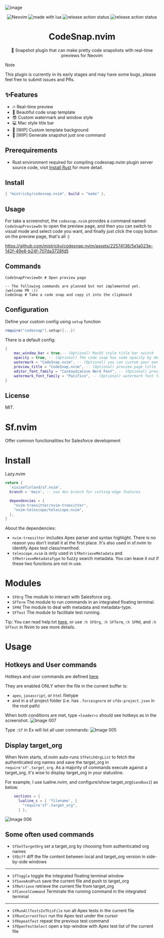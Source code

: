 ![image](https://github.com/mistricky/codesnap.nvim/assets/22574136/c8982b8c-c273-4257-9fef-f0f9134fd9a1)
<p align="center">

<img src="https://img.shields.io/badge/Neovim-57A143?logo=neovim&logoColor=fff&style=for-the-badge" alt="Neovim" />

<img src="https://img.shields.io/badge/Made%20With%20Lua-2C2D72?logo=lua&logoColor=fff&style=for-the-badge" alt="made with lua" >

<img src="https://img.shields.io/github/actions/workflow/status/mistricky/codesnap.nvim/release.yml?style=for-the-badge&label=release" alt="release action status" />

<img src="https://img.shields.io/github/actions/workflow/status/mistricky/codesnap.nvim/lint.yml?style=for-the-badge&label=Lint" alt="release action status" />

</p>

<h1 align="center">CodeSnap.nvim</h1>
<p align="center">📸 Snapshot plugin that can make pretty code snapshots with real-time previews for Neovim</p>

> [!NOTE]
> This plugin is currently in its early stages and may have some bugs, please feel free to submit issues and PRs.

## ✨Features
- 🔥 Real-time preview
- 🤩 Beautiful code snap template
- 😎 Custom watermark and window style
- 💻 Mac style title bar
- 👏 [WIP] Custom template background
- 🤖 [WIP] Generate snapshot just one command
  

## Prerequirements
- Rust environment required for compiling codesnap.nvim plugin server source code, visit [Install Rust](https://www.rust-lang.org/tools/install) for more detail.

## Install
```lua
{ "mistricky/codesnap.nvim", build = "make" },
```

## Usage 
For take a screenshot, the `codesnap.nvim` provides a command named `CodeSnapPreviewOn` to open the preview page, and then you can switch to visual mode and select code you want, and finally just click the copy button on the preview page, that's all :)

https://github.com/mistricky/codesnap.nvim/assets/22574136/5e1a023e-142f-49e8-b24f-707da3728fd5

## Commands
```shell
CodeSnapPreviewOn # Open preview page

-- The following commands are planned but not implemented yet. (welcome PR :))
CodeSnap # Take a code snap and copy it into the clipboard
```

## Configuration
Define your custom config using `setup` function
```lua
require("codesnap").setup({...})
```

There is a default config:
```lua
{
    mac_window_bar = true,-- (Optional) MacOS style title bar switch
    opacity = true, -- (Optional) The code snap has some opacity by default, set it to false for 100% opacity 
    watermark = "CodeSnap.nvim", -- (Optional) you can custom your own watermark, but if you don't like it, just set it to ""
    preview_title = "CodeSnap.nvim", -- (Optional) preview page title
    editor_font_family = "CaskaydiaCove Nerd Font", -- (Optional) preview code font family
    watermark_font_family = "Pacifico", -- (Optional) watermark font family
}
```

## License
MIT.

# Sf.nvim

Offer common functionalities for Salesforce development

# Install

Lazy.nvim

```lua
return {
  'xixiaofinland/sf.nvim',
  branch = 'main', -- use dev branch for cutting-edge features

  dependencies = {
    "nvim-treesitter/nvim-treesitter",
    "nvim-telescope/telescope.nvim",
  },
}

```

About the dependencies:
 - `nvim-treesitter` includes Apex parser and syntax highlight. There is no reason you don't install it at the first place. It's also used in sf.nvim to identify Apex test class/menthod.
 - `telescope.nvim` is only used in `SfRetrieveMetadata` and `SfRetrieveMetadataType` to fuzzy search metadata. You can leave it out if these two functions are not in use.

# Modules

- `SFOrg`  The module to interact with Salesforce org.
- `SFTerm` The module to run commands in an integrated floating terminal.
- `SFMd`   The module to deal with metadata and metadata-type.
- `SFTest` The module to facilitate test running.

Tip: You can read help.txt [here](https://github.com/xixiaofinland/sf.nvim/blob/main/doc/sf.txt), or use `:h SFOrg`, `:h SFTerm`, `:h SFMd`, and `:h SFTest` in Nvim to see more details.

# Usage

## Hotkeys and User commands

Hotkeys and user commands are defined [here](https://github.com/xixiaofinland/sf.nvim/blob/365ae4cedd5ea6cd78f4206153d8cc4f148cfb77/plugin/sf.lua#L53).

They are enabled ONLY when the file in the current buffer is:
- `apex`, `javascript`, or `html` filetype
- and in a sf project folder (i.e. has `.forceignore` or `sfdx-project.json` in the root path)

When both conditions are met, type `<leader>s` should see hotkeys as in the screenshot.
![Image 007](https://github.com/xixiaofinland/sf.nvim/assets/13655323/c0bc474c-3d2f-4fad-9bc0-5076cf4dd108)

Type `:Sf` in Ex will list all user commands:
![Image 005](https://github.com/xixiaofinland/sf.nvim/assets/13655323/d5e9b626-e75f-4ecb-befc-c8535da8f2d9)

## Display target_org

When Nvim starts, sf.nvim auto-runs `SfFetchOrgList` to fetch the authenticated org names and save the target_org in `require'sf'.target_org`.
As a majority of commands execute against a target_org, it's wise to display target_org in your statusline.

For example, I use lualine.nvim, and configure/show target_org(`sandbox1`) as below.

```lua
    sections = {
      lualine_c = { 'filename', {
        "require'sf'.target_org",
      } },
```
![Image 006](https://github.com/xixiaofinland/sf.nvim/assets/13655323/75670011-68da-48d6-896e-de7ce637ee17)

## Some often used commands

- `SfSetTargetOrg` set a target_org by choosing from authenticated org names
- `SfDiff` diff the file content between local and target_org version in side-by-side windows
---------------
- `SfToggle` toggle the integrated floating terminal window
- `SfSaveAndPush` save the current file and push to target_org
- `SfRetrieve` retrieve the current file from target_org
- `SfCancelCommand` Terminate the running command in the integrated terminal
---------------
- `SfRunAllTestsInThisFile` run all Apex tests in the current file
- `SfRunCurrentTest` run the Apex test under the cursor
- `SfRepeatTest` repeat the previous test command
- `SfOpenTestSelect` open a top-window with Apex test list of the current file
